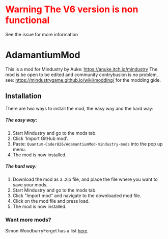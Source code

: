 <body>
  <h1 style='color:red'>Warning The V6 version is non functional</h1>
  <p>See the issue for more information</p>
<body>

# AdamantiumMod
This is a mod for Mindustry by Auke: https://anuke.itch.io/mindustry
The mod is be open to be edited and community contrybusion is no problem, see: https://mindustrygame.github.io/wiki/modding/ for the modding gide.

## Installation
There are two ways to install the mod, the easy way and the hard way:

##### The easy way:
1. Start Mindustry and go to the mods tab.
2. Click 'Import GitHub mod'.
3. Paste: ```Quantum-Coder826/AdamantiumMod-mindustry-mods``` into the pop up menu.
4. The mod is now installed.

##### The hard way:
1. Download the mod as a .zip file, and place the file where you want to save your mods.
2. Start Mindustry and go to the mods tab.
3. Click "Import mod" and navigate to the downloaded mod file.
4. Click on the mod file and press load.
5. The mod is now installed.

### Want more mods?
Simon WoodburryForget has a list [here](https://simonwoodburyforget.github.io/mindustry-mods/).
